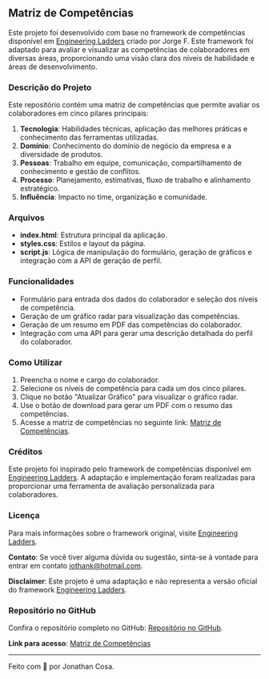 ## Matriz de Competências

Este projeto foi desenvolvido com base no framework de competências disponível em [Engineering Ladders](https://github.com/jorgef/engineeringladders) criado por Jorge F. Este framework foi adaptado para avaliar e visualizar as competências de colaboradores em diversas áreas, proporcionando uma visão clara dos níveis de habilidade e áreas de desenvolvimento.

### Descrição do Projeto

Este repositório contém uma matriz de competências que permite avaliar os colaboradores em cinco pilares principais:
1. **Tecnologia**: Habilidades técnicas, aplicação das melhores práticas e conhecimento das ferramentas utilizadas.
2. **Domínio**: Conhecimento do domínio de negócio da empresa e a diversidade de produtos.
3. **Pessoas**: Trabalho em equipe, comunicação, compartilhamento de conhecimento e gestão de conflitos.
4. **Processo**: Planejamento, estimativas, fluxo de trabalho e alinhamento estratégico.
5. **Influência**: Impacto no time, organização e comunidade.

### Arquivos

- **index.html**: Estrutura principal da aplicação.
- **styles.css**: Estilos e layout da página.
- **script.js**: Lógica de manipulação do formulário, geração de gráficos e integração com a API de geração de perfil.

### Funcionalidades

- Formulário para entrada dos dados do colaborador e seleção dos níveis de competência.
- Geração de um gráfico radar para visualização das competências.
- Geração de um resumo em PDF das competências do colaborador.
- Integração com uma API para gerar uma descrição detalhada do perfil do colaborador.

### Como Utilizar

1. Preencha o nome e cargo do colaborador.
2. Selecione os níveis de competência para cada um dos cinco pilares.
3. Clique no botão "Atualizar Gráfico" para visualizar o gráfico radar.
4. Use o botão de download para gerar um PDF com o resumo das competências.
5. Acesse a matriz de competências no seguinte link: [Matriz de Competências](https://jothank.github.io/competency_matrix/).

### Créditos

Este projeto foi inspirado pelo framework de competências disponível em [Engineering Ladders](https://github.com/jorgef/engineeringladders). A adaptação e implementação foram realizadas para proporcionar uma ferramenta de avaliação personalizada para colaboradores.

### Licença

Para mais informações sobre o framework original, visite [Engineering Ladders](https://github.com/jorgef/engineeringladders).

**Contato**: Se você tiver alguma dúvida ou sugestão, sinta-se à vontade para entrar em contato jothank@hotmail.com.

**Disclaimer**: Este projeto é uma adaptação e não representa a versão oficial do framework [Engineering Ladders](https://github.com/jorgef/engineeringladders).


### Repositório no GitHub

Confira o repositório completo no GitHub: [Repositório no GitHub](https://github.com/jothank/competency_matrix).

**Link para acesso**: [Matriz de Competências](https://jothank.github.io/competency_matrix/)

---

Feito com 💖 por Jonathan Cosa.

